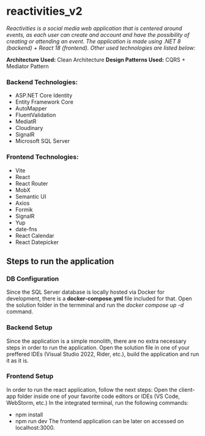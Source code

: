 # reactivities_v2

*Reactivities is a social media web application that is centered around events, as each user can create and account and have the possibility of creating or attending an event.
The application is made using .NET 8 (backend) + React 18 (frontend). Other used technologies are listed below:*

**Architecture Used:** Clean Architecture
**Design Patterns Used:** CQRS + Mediator Pattern

### Backend Technologies:
  - ASP.NET Core Identity
  - Entity Framework Core
  - AutoMapper
  - FluentValidation
  - MediatR
  - Cloudinary
  - SignalR
  - Microsoft SQL Server
 
### Frontend Technologies:
  - Vite
  - React
  - React Router
  - MobX
  - Semantic UI
  - Axios
  - Formik
  - SignalR
  - Yup
  - date-fns
  - React Calendar
  - React Datepicker

## Steps to run the application
### DB Configuration
Since the SQL Server database is locally hosted via Docker for development, there is a **docker-compose.yml** file included for that.
Open the solution folder in the termminal and run the *docker compose up -d* command.

### Backend Setup
Since the application is a simple monolith, there are no extra necessary steps in order to run the application.
Open the solution file in one of your preffered IDEs (Visual Studio 2022, Rider, etc.), build the application and run it as it is.

### Frontend Setup
In order to run the react application, follow the next steps:
Open the client-app folder inside one of your favorite code editors or IDEs (VS Code, WebStorm, etc.)
In the integrated terminal, run the following commands:
- npm install
- npm run dev
The frontend application can be later on accessed on localhost:3000.
